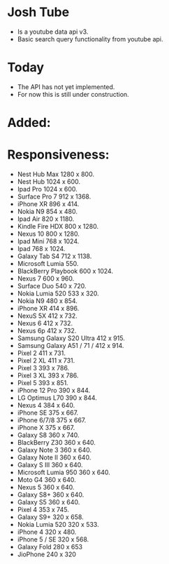 # Josh Tube

- Is a youtube data api v3.
- Basic search query functionality from youtube api.

# Today
- The API has not yet implemented.
- For now this is still under construction.

# Added:
# Responsiveness:
 - Nest Hub Max 1280 x 800.
 - Nest Hub 1024 x 600.
 - Ipad Pro 1024 x 600.
 - Surface Pro 7 912 x 1368.
 - iPhone XR 896 x 414.
 - Nokia N9 854 x 480.
 - Ipad Air 820 x 1180.
 - Kindle Fire HDX 800 x 1280.
 - Nexus 10 800 x 1280.
 - Ipad Mini 768 x 1024.
 - Ipad 768 x 1024.
 - Galaxy Tab S4 712 x 1138.
 - Microsoft Lumia 550.
 - BlackBerry Playbook 600 x 1024.
 - Nexus 7 600 x 960.
 - Surface Duo 540 x 720.
 - Nokia Lumia 520 533 x 320.
 - Nokia N9 480 x 854.
 - iPhone XR 414 x 896.
 - NexuS 5X 412 x 732.
 - Nexus 6 412 x 732.
 - Nexus 6p 412 x 732.
 - Samsung Galaxy S20 Ultra 412 x 915.
 - Samsung Galaxy A51 / 71 / 412 x 914.
 - Pixel 2 411 x 731.
 - Pixel 2 XL 411 x 731.
 - Pixel 3 393 x 786.
 - Pixel 3 XL 393 x 786.
 - Pixel 5 393 x 851.
 - iPhone 12 Pro 390 x 844.
 - LG Optimus L70 390 x 844.
 - Nexus 4 384 x 640.
 - iPhone SE 375 x 667.
 - iPhone 6/7/8 375 x 667.
 - iPhone X 375 x 667.
 - Galaxy S8 360 x 740.
 - BlackBerry Z30 360 x 640.
 - Galaxy Note 3 360 x 640.
 - Galaxy Note II 360 x 640.
 - Galaxy S III 360 x 640.
 - Microsoft Lumia 950 360 x 640.
 - Moto G4 360 x 640.
 - Nexus 5 360 x 640.
 - Galaxy S8+ 360 x 640.
 - Galaxy S5 360 x 640.
 - Pixel 4 353 x 745.
 - Galaxy S9+ 320 x 658.
 - Nokia Lumia 520 320 x 533.
 - iPhone 4 320 x 480.
 - iPhone 5 / SE 320 x 568.
 - Galaxy Fold 280 x 653
 - JioPhone 240 x 320